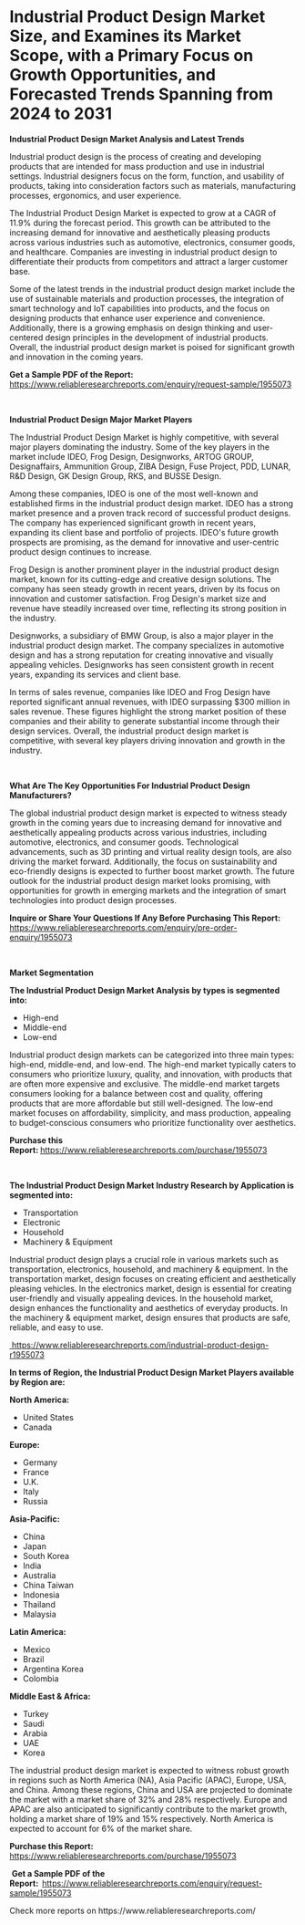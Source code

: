 <p><h1>Industrial Product Design Market Size, and Examines its Market Scope, with a Primary Focus on Growth Opportunities, and Forecasted Trends Spanning from 2024 to 2031</h1></p><p><strong>Industrial Product Design Market Analysis and Latest Trends</strong></p>
<p><p>Industrial product design is the process of creating and developing products that are intended for mass production and use in industrial settings. Industrial designers focus on the form, function, and usability of products, taking into consideration factors such as materials, manufacturing processes, ergonomics, and user experience.</p><p>The Industrial Product Design Market is expected to grow at a CAGR of 11.9% during the forecast period. This growth can be attributed to the increasing demand for innovative and aesthetically pleasing products across various industries such as automotive, electronics, consumer goods, and healthcare. Companies are investing in industrial product design to differentiate their products from competitors and attract a larger customer base.</p><p>Some of the latest trends in the industrial product design market include the use of sustainable materials and production processes, the integration of smart technology and IoT capabilities into products, and the focus on designing products that enhance user experience and convenience. Additionally, there is a growing emphasis on design thinking and user-centered design principles in the development of industrial products. Overall, the industrial product design market is poised for significant growth and innovation in the coming years.</p></p>
<p><strong>Get a Sample PDF of the Report:&nbsp;</strong> <a href="https://www.reliableresearchreports.com/enquiry/request-sample/1955073">https://www.reliableresearchreports.com/enquiry/request-sample/1955073</a></p>
<p>&nbsp;</p>
<p><strong>Industrial Product Design Major Market Players</strong></p>
<p><p>The Industrial Product Design Market is highly competitive, with several major players dominating the industry. Some of the key players in the market include IDEO, Frog Design, Designworks, ARTOG GROUP, Designaffairs, Ammunition Group, ZIBA Design, Fuse Project, PDD, LUNAR, R&D Design, GK Design Group, RKS, and BUSSE Design. </p><p>Among these companies, IDEO is one of the most well-known and established firms in the industrial product design market. IDEO has a strong market presence and a proven track record of successful product designs. The company has experienced significant growth in recent years, expanding its client base and portfolio of projects. IDEO's future growth prospects are promising, as the demand for innovative and user-centric product design continues to increase.</p><p>Frog Design is another prominent player in the industrial product design market, known for its cutting-edge and creative design solutions. The company has seen steady growth in recent years, driven by its focus on innovation and customer satisfaction. Frog Design's market size and revenue have steadily increased over time, reflecting its strong position in the industry.</p><p>Designworks, a subsidiary of BMW Group, is also a major player in the industrial product design market. The company specializes in automotive design and has a strong reputation for creating innovative and visually appealing vehicles. Designworks has seen consistent growth in recent years, expanding its services and client base.</p><p>In terms of sales revenue, companies like IDEO and Frog Design have reported significant annual revenues, with IDEO surpassing $300 million in sales revenue. These figures highlight the strong market position of these companies and their ability to generate substantial income through their design services. Overall, the industrial product design market is competitive, with several key players driving innovation and growth in the industry.</p></p>
<p>&nbsp;</p>
<p><strong>What Are The Key Opportunities For Industrial Product Design Manufacturers?</strong></p>
<p><p>The global industrial product design market is expected to witness steady growth in the coming years due to increasing demand for innovative and aesthetically appealing products across various industries, including automotive, electronics, and consumer goods. Technological advancements, such as 3D printing and virtual reality design tools, are also driving the market forward. Additionally, the focus on sustainability and eco-friendly designs is expected to further boost market growth. The future outlook for the industrial product design market looks promising, with opportunities for growth in emerging markets and the integration of smart technologies into product design processes.</p></p>
<p><strong>Inquire or Share Your Questions If Any Before Purchasing This Report:</strong> <a href="https://www.reliableresearchreports.com/enquiry/pre-order-enquiry/1955073">https://www.reliableresearchreports.com/enquiry/pre-order-enquiry/1955073</a></p>
<p>&nbsp;</p>
<p><strong>Market Segmentation</strong></p>
<p><strong>The Industrial Product Design Market Analysis by types is segmented into:</strong></p>
<p><ul><li>High-end</li><li>Middle-end</li><li>Low-end</li></ul></p>
<p><p>Industrial product design markets can be categorized into three main types: high-end, middle-end, and low-end. The high-end market typically caters to consumers who prioritize luxury, quality, and innovation, with products that are often more expensive and exclusive. The middle-end market targets consumers looking for a balance between cost and quality, offering products that are more affordable but still well-designed. The low-end market focuses on affordability, simplicity, and mass production, appealing to budget-conscious consumers who prioritize functionality over aesthetics.</p></p>
<p><strong>Purchase this Report:&nbsp;</strong><a href="https://www.reliableresearchreports.com/purchase/1955073">https://www.reliableresearchreports.com/purchase/1955073</a></p>
<p>&nbsp;</p>
<p><strong>The Industrial Product Design Market Industry Research by Application is segmented into:</strong></p>
<p><ul><li>Transportation</li><li>Electronic</li><li>Household</li><li>Machinery & Equipment</li></ul></p>
<p><p>Industrial product design plays a crucial role in various markets such as transportation, electronics, household, and machinery & equipment. In the transportation market, design focuses on creating efficient and aesthetically pleasing vehicles. In the electronics market, design is essential for creating user-friendly and visually appealing devices. In the household market, design enhances the functionality and aesthetics of everyday products. In the machinery & equipment market, design ensures that products are safe, reliable, and easy to use.</p></p>
<p><a href="https://www.reliableresearchreports.com/industrial-product-design-r1955073">&nbsp;https://www.reliableresearchreports.com/industrial-product-design-r1955073</a></p>
<p><strong>In terms of Region, the Industrial Product Design Market Players available by Region are:</strong></p>
<p>
    <p> <strong> North America: </strong>
        <ul>
            <li>United States</li>
            <li>Canada</li>
        </ul>
        </p> 
    <p> <strong> Europe: </strong>
        <ul>
            <li>Germany</li>
            <li>France</li>
            <li>U.K.</li>
            <li>Italy</li>
            <li>Russia</li>
        </ul>
        </p> 
    <p> <strong> Asia-Pacific: </strong>
        <ul>
            <li>China</li>
            <li>Japan</li>
            <li>South Korea</li>
            <li>India</li>
            <li>Australia</li>
            <li>China Taiwan</li>
            <li>Indonesia</li>
            <li>Thailand</li>
            <li>Malaysia</li>
        </ul>
        </p> 
    <p> <strong> Latin America: </strong>
        <ul>
            <li>Mexico</li>
            <li>Brazil</li>
            <li>Argentina Korea</li>
            <li>Colombia</li>
        </ul>
        </p> 
    <p> <strong> Middle East & Africa: </strong>
        <ul>
            <li>Turkey</li>
            <li>Saudi</li>
            <li>Arabia</li>
            <li>UAE</li>
            <li>Korea</li>
        </ul>
    </p>
    </p>
<p><p>The industrial product design market is expected to witness robust growth in regions such as North America (NA), Asia Pacific (APAC), Europe, USA, and China. Among these regions, China and USA are projected to dominate the market with a market share of 32% and 28% respectively. Europe and APAC are also anticipated to significantly contribute to the market growth, holding a market share of 19% and 15% respectively. North America is expected to account for 6% of the market share.</p></p>
<p><strong>Purchase this Report: </strong><a href="https://www.reliableresearchreports.com/purchase/1955073">https://www.reliableresearchreports.com/purchase/1955073</a></p>
<p>&nbsp;<strong>Get a Sample PDF of the Report:&nbsp;&nbsp;</strong><a href="https://www.reliableresearchreports.com/enquiry/request-sample/1955073">https://www.reliableresearchreports.com/enquiry/request-sample/1955073</a></p>
<p><strong></strong></p>
<p>Check more reports on https://www.reliableresearchreports.com/</p>